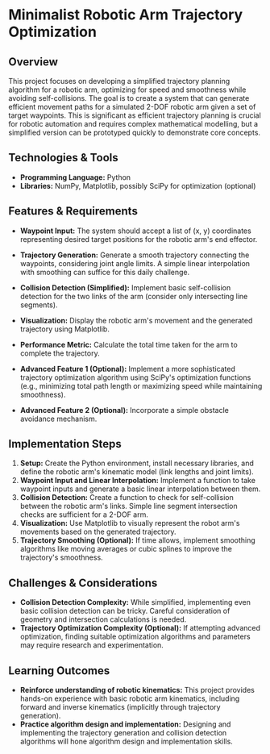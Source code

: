 # Minimalist Robotic Arm Trajectory Optimization

## Overview

This project focuses on developing a simplified trajectory planning algorithm for a robotic arm, optimizing for speed and smoothness while avoiding self-collisions.  The goal is to create a system that can generate efficient movement paths for a simulated 2-DOF robotic arm given a set of target waypoints.  This is significant as efficient trajectory planning is crucial for robotic automation and requires complex mathematical modelling, but a simplified version can be prototyped quickly to demonstrate core concepts.


## Technologies & Tools

- **Programming Language:** Python
- **Libraries:** NumPy, Matplotlib, possibly SciPy for optimization (optional)


## Features & Requirements

- **Waypoint Input:** The system should accept a list of (x, y) coordinates representing desired target positions for the robotic arm's end effector.
- **Trajectory Generation:** Generate a smooth trajectory connecting the waypoints, considering joint angle limits.  A simple linear interpolation with smoothing can suffice for this daily challenge.
- **Collision Detection (Simplified):** Implement basic self-collision detection for the two links of the arm (consider only intersecting line segments).
- **Visualization:**  Display the robotic arm's movement and the generated trajectory using Matplotlib.
- **Performance Metric:** Calculate the total time taken for the arm to complete the trajectory.

- **Advanced Feature 1 (Optional):** Implement a more sophisticated trajectory optimization algorithm using SciPy's optimization functions (e.g., minimizing total path length or maximizing speed while maintaining smoothness).
- **Advanced Feature 2 (Optional):**  Incorporate a simple obstacle avoidance mechanism.


## Implementation Steps

1. **Setup:** Create the Python environment, install necessary libraries, and define the robotic arm's kinematic model (link lengths and joint limits).
2. **Waypoint Input and Linear Interpolation:** Implement a function to take waypoint inputs and generate a basic linear interpolation between them.
3. **Collision Detection:** Create a function to check for self-collision between the robotic arm's links.  Simple line segment intersection checks are sufficient for a 2-DOF arm.
4. **Visualization:** Use Matplotlib to visually represent the robot arm's movements based on the generated trajectory.
5. **Trajectory Smoothing (Optional):**  If time allows, implement smoothing algorithms like moving averages or cubic splines to improve the trajectory's smoothness.


## Challenges & Considerations

- **Collision Detection Complexity:**  While simplified, implementing even basic collision detection can be tricky.  Careful consideration of geometry and intersection calculations is needed.
- **Trajectory Optimization Complexity (Optional):** If attempting advanced optimization, finding suitable optimization algorithms and parameters may require research and experimentation.


## Learning Outcomes

- **Reinforce understanding of robotic kinematics:** This project provides hands-on experience with basic robotic arm kinematics, including forward and inverse kinematics (implicitly through trajectory generation).
- **Practice algorithm design and implementation:**  Designing and implementing the trajectory generation and collision detection algorithms will hone algorithm design and implementation skills.

